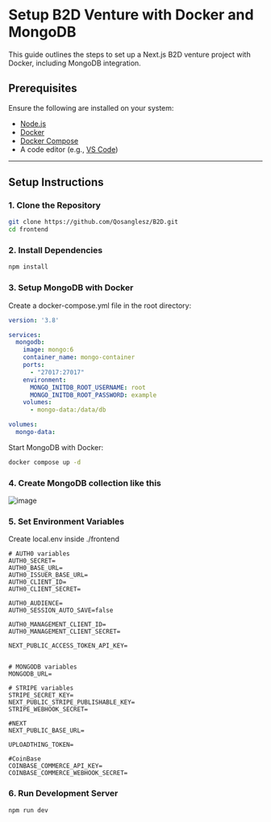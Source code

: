 # Setup B2D Venture with Docker and MongoDB

This guide outlines the steps to set up a Next.js B2D venture project with Docker, including MongoDB integration.

## Prerequisites

Ensure the following are installed on your system:

- [Node.js](https://nodejs.org/)
- [Docker](https://www.docker.com/)
- [Docker Compose](https://docs.docker.com/compose/)
- A code editor (e.g., [VS Code](https://code.visualstudio.com/))

---

## Setup Instructions

### 1. Clone the Repository

```bash
git clone https://github.com/Qosanglesz/B2D.git
cd frontend
```

### 2. Install Dependencies

```bash
npm install
```

### 3. Setup MongoDB with Docker

Create a docker-compose.yml file in the root
directory:

```yml
version: '3.8'

services:
  mongodb:
    image: mongo:6
    container_name: mongo-container
    ports:
      - "27017:27017"
    environment:
      MONGO_INITDB_ROOT_USERNAME: root
      MONGO_INITDB_ROOT_PASSWORD: example
    volumes:
      - mongo-data:/data/db

volumes:
  mongo-data:
```

Start MongoDB with Docker:

```bash
docker compose up -d
```
### 4. Create MongoDB collection like this
![image](https://github.com/user-attachments/assets/86a35887-c445-471b-afe7-52205f1bbba0)


### 5. Set Environment Variables

Create local.env inside ./frontend

```env
# AUTH0 variables
AUTH0_SECRET=
AUTH0_BASE_URL=
AUTH0_ISSUER_BASE_URL=
AUTH0_CLIENT_ID=
AUTH0_CLIENT_SECRET=

AUTH0_AUDIENCE=
AUTH0_SESSION_AUTO_SAVE=false

AUTH0_MANAGEMENT_CLIENT_ID=
AUTH0_MANAGEMENT_CLIENT_SECRET=

NEXT_PUBLIC_ACCESS_TOKEN_API_KEY=


# MONGODB variables
MONGODB_URL=

# STRIPE variables
STRIPE_SECRET_KEY=
NEXT_PUBLIC_STRIPE_PUBLISHABLE_KEY=
STRIPE_WEBHOOK_SECRET=

#NEXT
NEXT_PUBLIC_BASE_URL=

UPLOADTHING_TOKEN=

#CoinBase
COINBASE_COMMERCE_API_KEY=
COINBASE_COMMERCE_WEBHOOK_SECRET=
```

### 6. Run Development Server

```bash
npm run dev
```
